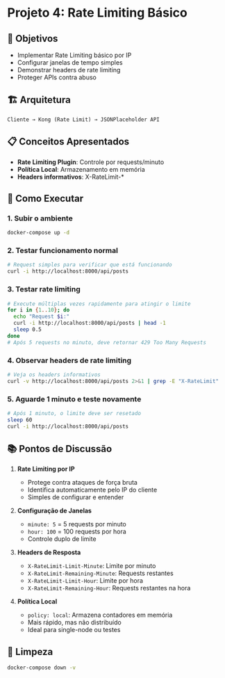 # Projeto 4: Rate Limiting Básico

## 🎯 Objetivos
- Implementar Rate Limiting básico por IP
- Configurar janelas de tempo simples
- Demonstrar headers de rate limiting
- Proteger APIs contra abuso

## 🏗️ Arquitetura
```
Cliente → Kong (Rate Limit) → JSONPlaceholder API
```

## 📋 Conceitos Apresentados
- **Rate Limiting Plugin**: Controle por requests/minuto
- **Política Local**: Armazenamento em memória
- **Headers informativos**: X-RateLimit-*

## 🚀 Como Executar

### 1. Subir o ambiente
```bash
docker-compose up -d
```

### 2. Testar funcionamento normal
```bash
# Request simples para verificar que está funcionando
curl -i http://localhost:8000/api/posts
```

### 3. Testar rate limiting
```bash
# Execute múltiplas vezes rapidamente para atingir o limite
for i in {1..10}; do
  echo "Request $i:"
  curl -i http://localhost:8000/api/posts | head -1
  sleep 0.5
done
# Após 5 requests no minuto, deve retornar 429 Too Many Requests
```

### 4. Observar headers de rate limiting
```bash
# Veja os headers informativos
curl -v http://localhost:8000/api/posts 2>&1 | grep -E "X-RateLimit"
```

### 5. Aguarde 1 minuto e teste novamente
```bash
# Após 1 minuto, o limite deve ser resetado
sleep 60
curl -i http://localhost:8000/api/posts
```

## 📚 Pontos de Discussão

1. **Rate Limiting por IP**
   - Protege contra ataques de força bruta
   - Identifica automaticamente pelo IP do cliente
   - Simples de configurar e entender

2. **Configuração de Janelas**
   - `minute: 5` = 5 requests por minuto
   - `hour: 100` = 100 requests por hora
   - Controle duplo de limite

3. **Headers de Resposta**
   - `X-RateLimit-Limit-Minute`: Limite por minuto
   - `X-RateLimit-Remaining-Minute`: Requests restantes
   - `X-RateLimit-Limit-Hour`: Limite por hora
   - `X-RateLimit-Remaining-Hour`: Requests restantes na hora

4. **Política Local**
   - `policy: local`: Armazena contadores em memória
   - Mais rápido, mas não distribuído
   - Ideal para single-node ou testes

## 🧹 Limpeza
```bash
docker-compose down -v
```
